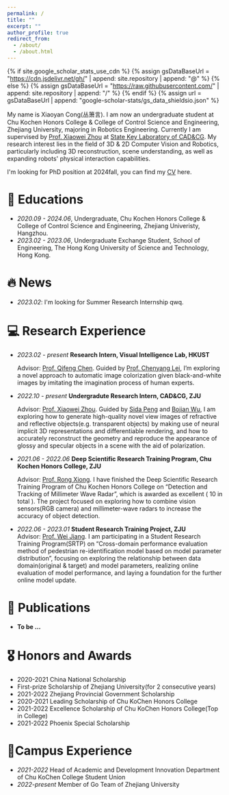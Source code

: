 ```yaml
---
permalink: /
title: ""
excerpt: ""
author_profile: true
redirect_from: 
  - /about/
  - /about.html
---
```


{% if site.google_scholar_stats_use_cdn %}
{% assign gsDataBaseUrl = "https://cdn.jsdelivr.net/gh/" | append: site.repository | append: "@" %}
{% else %}
{% assign gsDataBaseUrl = "https://raw.githubusercontent.com/" | append: site.repository | append: "/" %}
{% endif %}
{% assign url = gsDataBaseUrl | append: "google-scholar-stats/gs_data_shieldsio.json" %}

<span class='anchor' id='about-me'></span>

My name is Xiaoyan Cong(丛箫言). I am now an undergraduate student at Chu Kochen Honors College & College of Control Science and Engineering, Zhejiang University, majoring in Robotics Engineering. Currently I am supervised by [Prof. Xiaowei Zhou](http://xzhou.me/) at [State Key Laboratory of CAD&CG](http://www.cad.zju.edu.cn/index.html). My research interest lies in the field of 3D & 2D Computer Vision and Robotics, particularly including 3D reconstruction, scene understanding, as well as expanding robots' physical interaction capabilities.

I'm looking for PhD position at 2024fall, you can find my [CV](https://github.com/xy-cong/xy-cong.github.io/raw/main/docs/CV.pdf) here.

# 📖 Educations

- *2020.09 - 2024.06*, Undergraduate, Chu Kochen Honors College & College of Control Science and Engineering, Zhejiang Univeristy, Hangzhou. 
- *2023.02 - 2023.06*, Undergraduate Exchange Student, School of Engineering, The Hong Kong University of Science and Technology, Hong Kong. 


# 🔥 News
- *2023.02*: I'm looking for Summer Research Internship qwq.

# 💻 Research Experience
- *2023.02 - present* **Research Intern, Visual Intelligence Lab, HKUST**

   Advisor: [Prof. Qifeng Chen](https://cqf.io/).
   Guided by [Prof. Chenyang Lei](https://chenyanglei.github.io/), I’m exploring a novel approach to automatic image colorization given black-and-white images by imitating the imagination process of human experts.

- *2022.10 - present* **Undergradute Research Intern, CAD&CG, ZJU**

   Advisor: [Prof. Xiaowei Zhou](http://xzhou.me/).
   Guided by [Sida Peng](https://pengsida.net/) and [Bojian Wu](https://bojianwu.github.io/), I am exploring how to generate high-quality novel view images of refractive and reflective objects(e.g. transparent objects) by making use of neural implicit 3D representations and differentiable rendering, and how to accurately reconstruct the geometry and reproduce the appearance of glossy and specular objects in a scene with the aid of polarization.

- *2021.06 - 2022.06*  **Deep Scientific Research Training Program, Chu Kochen Honors College, ZJU**  

   Advisor: [Prof. Rong Xiong](https://www.researchgate.net/profile/Rong-Xiong). 
   I have finished the Deep Scientific Research Training Program of Chu Kochen Honors College on “Detection and Tracking of Millimeter Wave Radar”, which is awarded as excellent ( 10 in total ). The project focused on exploring how to combine vision sensors(RGB camera) and millimeter-wave radars to increase the accuracy of object detection. 

- *2022.06 - 2023.01*  **Student Research Training Project, ZJU**      
   Advisor: [Prof. Wei Jiang](https://person.zju.edu.cn/en/jiangwei). 
   I am participating in a Student Research Training Program(SRTP) on “Cross-domain performance evaluation method of pedestrian re-identification model based on model parameter distribution”, focusing on exploring the relationship between data domain(original & target) and model parameters, realizing online evaluation of model performance, and laying a foundation for the further online model update.

# 📝 Publications 

<!-- <div class='paper-box'><div class='paper-box-image'><div><div class="badge">CVPR 2016</div><img src='images/500x300.png' alt="sym" width="100%"></div></div>
<div class='paper-box-text' markdown="1">

[Deep Residual Learning for Image Recognition](https://openaccess.thecvf.com/content_cvpr_2016/papers/He_Deep_Residual_Learning_CVPR_2016_paper.pdf)

**Kaiming He**, Xiangyu Zhang, Shaoqing Ren, Jian Sun

[**Project**](https://scholar.google.com/citations?view_op=view_citation&hl=zh-CN&user=DhtAFkwAAAAJ&citation_for_view=DhtAFkwAAAAJ:ALROH1vI_8AC) <strong><span class='show_paper_citations' data='DhtAFkwAAAAJ:ALROH1vI_8AC'></span></strong>
- Lorem ipsum dolor sit amet, consectetur adipiscing elit. Vivamus ornare aliquet ipsum, ac tempus justo dapibus sit amet. 
</div>
</div> -->


<!-- - **Hard-working...qwq** -->
- **To be ...**

<!-- - Sporthesia: Augmenting Sports Videos Using Natural Language 

  Zhutian Chen, **<u>Qisen Yang</u>**, Xiao Xie, Johanna Beyer, Haijun Xia, Yingcai Wu, and Hanspeter Pfister, **VIS 2022** -->

# 🎖 Honors and Awards
- 2020-2021 China National Scholarship
- First-prize Scholarship of Zhejiang University(for 2 consecutive years)
- 2021-2022 Zhejiang Provincial Government Scholarship
- 2020-2021 Leading Scholarship of Chu KoChen Honors College
- 2021-2022 Excellence Scholarship of Chu KoChen Honors College(Top in College)
- 2021-2022 Phoenix Special Scholarship

# 🏢Campus Experience

- *2021-2022* Head of Academic and Development Innovation Department of Chu KoChen College Student Union
- *2022-present* Member of Go Team of Zhejiang University


  
